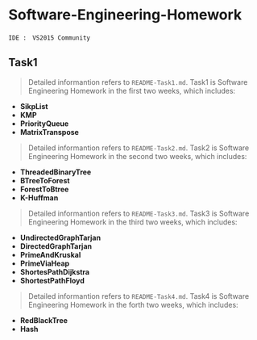 # Software-Engineering-Homework #
    IDE :　VS2015 Community
Task1
------------
> Detailed informantion refers to `README-Task1.md`. 
Task1 is Software Engineering Homework in the first two weeks, 
which includes:
    
* **SikpList**
* **KMP**
* **PriorityQueue**
* **MatrixTranspose**
    
> Detailed informantion refers to `README-Task2.md`. 
Task2 is Software Engineering Homework in the second two weeks, 
which includes:

* **ThreadedBinaryTree**
* **BTreeToForest**
* **ForestToBtree**
* **K-Huffman**

> Detailed informantion refers to `README-Task3.md`. 
Task3 is Software Engineering Homework in the third two weeks, 
which includes:

* **UndirectedGraphTarjan**
* **DirectedGraphTarjan**
* **PrimeAndKruskal**
* **PrimeViaHeap**
* **ShortesPathDijkstra**
* **ShortestPathFloyd**

> Detailed informantion refers to `README-Task4.md`. 
Task4 is Software Engineering Homework in the forth two weeks, 
which includes:

* **RedBlackTree**
* **Hash**


